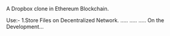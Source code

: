 A Dropbox clone in Ethereum Blockchain.

Use:-
1.Store Files on Decentralized Network.
.....
.....
.....
On the Development...
